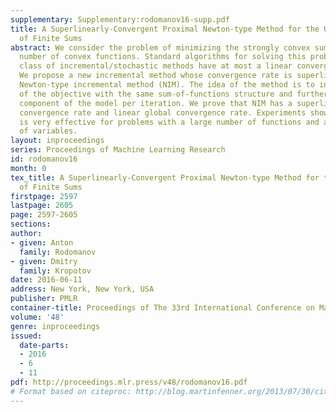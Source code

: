 ```yaml
---
supplementary: Supplementary:rodomanov16-supp.pdf
title: A Superlinearly-Convergent Proximal Newton-type Method for the Optimization
  of Finite Sums
abstract: We consider the problem of minimizing the strongly convex sum of a finite
  number of convex functions. Standard algorithms for solving this problem in the
  class of incremental/stochastic methods have at most a linear convergence rate.
  We propose a new incremental method whose convergence rate is superlinear – the
  Newton-type incremental method (NIM). The idea of the method is to introduce a model
  of the objective with the same sum-of-functions structure and further update a single
  component of the model per iteration. We prove that NIM has a superlinear local
  convergence rate and linear global convergence rate. Experiments show that the method
  is very effective for problems with a large number of functions and a small number
  of variables.
layout: inproceedings
series: Proceedings of Machine Learning Research
id: rodomanov16
month: 0
tex_title: A Superlinearly-Convergent Proximal Newton-type Method for the Optimization
  of Finite Sums
firstpage: 2597
lastpage: 2605
page: 2597-2605
sections: 
author:
- given: Anton
  family: Rodomanov
- given: Dmitry
  family: Kropotov
date: 2016-06-11
address: New York, New York, USA
publisher: PMLR
container-title: Proceedings of The 33rd International Conference on Machine Learning
volume: '48'
genre: inproceedings
issued:
  date-parts:
  - 2016
  - 6
  - 11
pdf: http://proceedings.mlr.press/v48/rodomanov16.pdf
# Format based on citeproc: http://blog.martinfenner.org/2013/07/30/citeproc-yaml-for-bibliographies/
---
```

